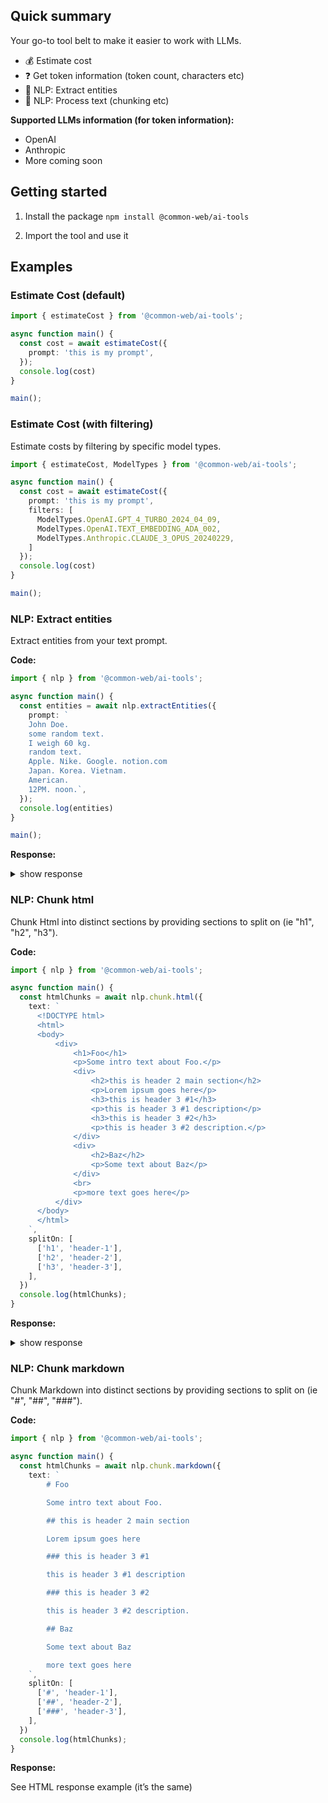 ## Quick summary

Your go-to tool belt to make it easier to work with LLMs.

- 💰 Estimate cost
- ❓ Get token information (token count, characters etc)
- 🔎 NLP: Extract entities 
- 📄 NLP: Process text (chunking etc) 

**Supported LLMs information (for token information):**

- OpenAI
- Anthropic
- More coming soon

## Getting started

1. Install the package `npm install @common-web/ai-tools`

2. Import the tool and use it

## Examples

### Estimate Cost (default)

```ts
import { estimateCost } from '@common-web/ai-tools';

async function main() {
  const cost = await estimateCost({
    prompt: 'this is my prompt',
  });
  console.log(cost)
}

main();
```

### Estimate Cost (with filtering)

Estimate costs by filtering by specific model types.

```ts
import { estimateCost, ModelTypes } from '@common-web/ai-tools';

async function main() {
  const cost = await estimateCost({
    prompt: 'this is my prompt',
    filters: [
      ModelTypes.OpenAI.GPT_4_TURBO_2024_04_09,
      ModelTypes.OpenAI.TEXT_EMBEDDING_ADA_002,
      ModelTypes.Anthropic.CLAUDE_3_OPUS_20240229,
    ]
  });
  console.log(cost)
}

main();
```

### NLP: Extract entities

Extract entities from your text prompt.

**Code:**

```ts
import { nlp } from '@common-web/ai-tools';

async function main() {
  const entities = await nlp.extractEntities({
    prompt: `
    John Doe.
    some random text.
    I weigh 60 kg.
    random text.
    Apple. Nike. Google. notion.com
    Japan. Korea. Vietnam.
    American.
    12PM. noon.`,
  });
  console.log(entities)
}

main();
```

**Response:**

<details>

<summary>show response</summary>

```json
[
    {
        "end": 8,
        "start": 0,
        "text": "John Doe",
        "type": "PERSON"
    },
    {
        "end": 41,
        "start": 36,
        "text": "60 kg",
        "type": "QUANTITY"
    },
    {
        "end": 61,
        "start": 55,
        "text": "Google",
        "type": "ORG"
    },
    {
        "end": 73,
        "start": 63,
        "text": "notion.com",
        "type": "ORG"
    },
    {
        "end": 80,
        "start": 75,
        "text": "Japan",
        "type": "GPE"
    },
    {
        "end": 90,
        "start": 82,
        "text": "American",
        "type": "NORP"
    },
    {
        "end": 96,
        "start": 92,
        "text": "12PM",
        "type": "CARDINAL"
    },
    {
        "end": 102,
        "start": 98,
        "text": "noon",
        "type": "TIME"
    }
]
```
</details>


### NLP: Chunk html 

Chunk Html into distinct sections by providing sections to split on (ie "h1", "h2", "h3").

**Code:**

```ts
import { nlp } from '@common-web/ai-tools';

async function main() {
  const htmlChunks = await nlp.chunk.html({
    text: `
      <!DOCTYPE html>
      <html>
      <body>
          <div>
              <h1>Foo</h1>
              <p>Some intro text about Foo.</p>
              <div>
                  <h2>this is header 2 main section</h2>
                  <p>Lorem ipsum goes here</p>
                  <h3>this is header 3 #1</h3>
                  <p>this is header 3 #1 description</p>
                  <h3>this is header 3 #2</h3>
                  <p>this is header 3 #2 description.</p>
              </div>
              <div>
                  <h2>Baz</h2>
                  <p>Some text about Baz</p>
              </div>
              <br>
              <p>more text goes here</p>
          </div>
      </body>
      </html>
    `,
    splitOn: [
      ['h1', 'header-1'],
      ['h2', 'header-2'],
      ['h3', 'header-3'],
    ],
  })
  console.log(htmlChunks);
}
```

**Response:**

<details>

<summary>show response</summary>

```json
[
    {
        "page_content": "Foo",
        "metadata": {},
        "type": "Document"
    },
    {
        "page_content": "Some intro text about Foo.  \nthis is header 2 main section this is header 3 #1 this is header 3 #2",
        "metadata": {
            "Header 1": "Foo"
        },
        "type": "Document"
    },
    {
        "page_content": "Lorem ipsum goes here",
        "metadata": {
            "Header 1": "Foo",
            "Header 2": "this is header 2 main section"
        },
        "type": "Document"
    },
    {
        "page_content": "this is header 3 #1 description",
        "metadata": {
            "Header 1": "Foo",
            "Header 2": "this is header 2 main section",
            "Header 3": "this is header 3 #1"
        },
        "type": "Document"
    },
    {
        "page_content": "this is header 3 #2 description.",
        "metadata": {
            "Header 1": "Foo",
            "Header 2": "this is header 2 main section",
            "Header 3": "this is header 3 #2"
        },
        "type": "Document"
    },
    {
        "page_content": "Baz",
        "metadata": {
            "Header 1": "Foo"
        },
        "type": "Document"
    },
    {
        "page_content": "Some text about Baz",
        "metadata": {
            "Header 1": "Foo",
            "Header 2": "Baz"
        },
        "type": "Document"
    },
    {
        "page_content": "more text goes here",
        "metadata": {
            "Header 1": "Foo"
        },
        "type": "Document"
    }
]
```
</details>


### NLP: Chunk markdown

Chunk Markdown into distinct sections by providing sections to split on (ie "#", "##", "###").

**Code:**

```ts
import { nlp } from '@common-web/ai-tools';

async function main() {
  const htmlChunks = await nlp.chunk.markdown({
    text: `
        # Foo

        Some intro text about Foo.

        ## this is header 2 main section

        Lorem ipsum goes here

        ### this is header 3 #1

        this is header 3 #1 description

        ### this is header 3 #2

        this is header 3 #2 description.

        ## Baz

        Some text about Baz

        more text goes here
    `,
    splitOn: [
      ['#', 'header-1'],
      ['##', 'header-2'],
      ['###', 'header-3'],
    ],
  })
  console.log(htmlChunks);
}
```

**Response:**

See HTML response example (it’s the same)
